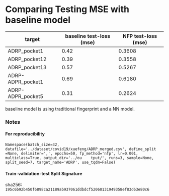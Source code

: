 # Comparing Testing MSE with baseline model

target             | baseline test-loss (mse) | NFP test-loss (mse) |
|------------------|--------------------------|---------------------|
|ADRP_pocket1      | 0.42                     | 0.3608              |
|ADRP_pocket12     | 0.39                     | 0.3558              |
|ADRP_pocket13     | 0.57                     | 0.5267              |
|ADRP-ADPR_pocket1 | 0.69                     | 0.6180              |
|ADRP-ADPR_pocket5 | 0.31                     | 0.2624              |

baseline model is using traditional fingerprint and a NN model.

### Notes

#### For reproducibility

`Namespace(batch_size=32, datafile='../dataset/covid19/xuefeng/ADRP_merged.csv', define_split    =None, delimiter=',', epochs=50, fp_method='nfp', lr=0.001, multiclass=True, output_dir='../ou    tput/', runs=3, sample=None, split_seed=7, target_name='ADRP', use_tqdm=False)`

#### Train-validation-test Split Signature

sha256: `195c6b92b450f6898ca21189ab937061ddbdcf52060131949358ef83d63e80c6`

